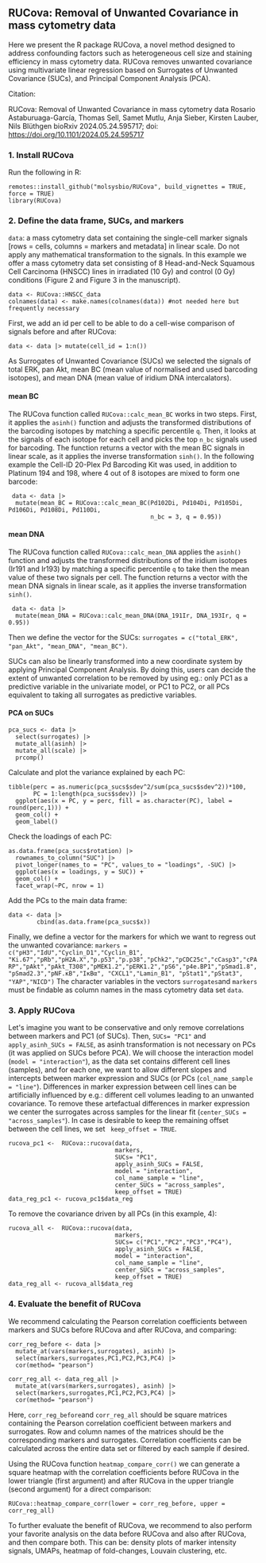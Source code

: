 ## RUCova: Removal of Unwanted Covariance in mass cytometry data
Here we present the R package RUCova, a novel method designed to address confounding factors such as heterogeneous cell size and staining efficiency in mass cytometry data. RUCova  removes unwanted covariance using multivariate linear regression based on Surrogates of Unwanted Covariance (SUCs), and Principal Component Analysis (PCA). 

Citation:

RUCova: Removal of Unwanted Covariance in mass cytometry data
Rosario Astaburuaga-García, Thomas Sell, Samet Mutlu, Anja Sieber, Kirsten Lauber, Nils Blüthgen
bioRxiv 2024.05.24.595717; doi: https://doi.org/10.1101/2024.05.24.595717

### 1. Install RUCova

Run the following in R:

```
remotes::install_github("molsysbio/RUCova", build_vignettes = TRUE, force = TRUE)
library(RUCova)
```

### 2. Define the data frame, SUCs, and markers

```data```: a mass cytometry data set containing the single-cell marker signals [rows = cells, columns = markers and metadata] in linear scale. Do not apply any mathematical transformation to the signals. In this example we offer a mass cytometry data set consisting of 8 Head-and-Neck Squamous Cell Carcinoma (HNSCC) lines in irradiated (10 Gy) and control (0 Gy) conditions (Figure 2 and Figure 3 in the manuscript).


```
data <- RUCova::HNSCC_data
colnames(data) <- make.names(colnames(data)) #not needed here but frequently necessary

```

First, we add an id per cell to be able to do a cell-wise comparison of signals before and after RUCova:

```
data <- data |> mutate(cell_id = 1:n())
```


As Surrogates of Unwanted Covariance (SUCs) we selected the signals of total ERK, pan Akt, mean BC (mean value of normalised and used barcoding isotopes), and mean DNA (mean value of iridium DNA intercalators).

#### mean BC

The RUCova function called ```RUCova::calc_mean_BC``` works in two steps. First, it applies the ```asinh()``` function and adjusts the transformed distributions of the barcoding isotopes by matching a specific percentile ```q```. Then, it looks at the signals of each isotope for each cell and picks the top ```n_bc``` signals used for barcoding. The function returns a vector with the mean BC signals in linear scale, as it applies the inverse transformation ```sinh()```. In the following example the Cell-ID 20-Plex Pd Barcoding Kit was used, in addition to Platinum 194 and 198, where 4 out of 8 isotopes are mixed to form one barcode:

```
 data <- data |> 
  mutate(mean_BC = RUCova::calc_mean_BC(Pd102Di, Pd104Di, Pd105Di, Pd106Di, Pd108Di, Pd110Di,
                                        n_bc = 3, q = 0.95))
```

#### mean DNA

The RUCova function called ```RUCova::calc_mean_DNA``` applies the ```asinh()``` function and adjusts the transformed distributions of the iridium isotopes (Ir191 and Ir193) by matching a specific percentile ```q``` to take then the mean value of these two signals per cell. The function returns a vector with the mean DNA signals in linear scale, as it applies the inverse transformation ```sinh()```.

```
 data <- data |> 
  mutate(mean_DNA = RUCova::calc_mean_DNA(DNA_191Ir, DNA_193Ir, q = 0.95))
```

Then we define the vector for the SUCs: ```surrogates = c("total_ERK", "pan_Akt", "mean_DNA", "mean_BC")```.

SUCs can also be linearly transformed into a new coordinate system by applying Principal Component Analysis. By doing this, users can decide the extent of unwanted correlation to be removed by using eg.: only PC1 as a predictive variable in the univariate model, or PC1 to PC2, or all PCs equivalent to taking all surrogates as predictive variables.

#### PCA on SUCs

```
pca_sucs <- data |> 
  select(surrogates) |> 
  mutate_all(asinh) |> 
  mutate_all(scale) |> 
  prcomp()
```

Calculate and plot the variance explained by each PC:

```
tibble(perc = as.numeric(pca_sucs$sdev^2/sum(pca_sucs$sdev^2))*100, 
       PC = 1:length(pca_sucs$sdev)) |>  
  ggplot(aes(x = PC, y = perc, fill = as.character(PC), label = round(perc,1))) + 
  geom_col() +
  geom_label()
```

Check the loadings of each PC:

```
as.data.frame(pca_sucs$rotation) |> 
  rownames_to_column("SUC") |> 
  pivot_longer(names_to = "PC", values_to = "loadings", -SUC) |> 
  ggplot(aes(x = loadings, y = SUC)) + 
  geom_col() + 
  facet_wrap(~PC, nrow = 1)
```

Add the PCs to the main data frame:

```
data <- data |> 
        cbind(as.data.frame(pca_sucs$x)) 
```

Finally, we define a vector for the markers for which we want to regress out the unwanted covariance: ```markers = c("pH3","IdU","Cyclin_D1","Cyclin_B1", "Ki.67","pRb","pH2A.X","p.p53","p.p38","pChk2","pCDC25c","cCasp3","cPARP","pAkt","pAkt_T308","pMEK1.2","pERK1.2","pS6","p4e.BP1","pSmad1.8","pSmad2.3","pNF.κB","IκBα", "CXCL1","Lamin_B1", "pStat1","pStat3", "YAP","NICD")```
The character variables in the vectors ```surrogates```and ```markers``` must be findable as column names in the mass cytometry data set ```data```.

### 3. Apply RUCova

Let's imagine you want to be conservative and only remove correlations between markers and PC1 (of SUCs). Then, ```SUCs= "PC1"``` and  ```apply_asinh_SUCs = FALSE```, as asinh transformation is not necessary on PCs (it was applied on SUCs before PCA). We will choose the interaction model (```model = "interaction"```), as the data set contains different cell lines (samples), and for each one, we want to allow different slopes and intercepts between marker expression and SUCs (or PCs (```col_name_sample = "line"```). Differences in marker expression between cell lines can be artificially influenced by e.g.: different cell volumes leading to an unwanted covariance. To remove these artefactual differences in marker expression we center the surrogates across samples for the linear fit (```center_SUCs = "across_samples"```). In case is desirable to keep the remaining offset between the cell lines, we set ``` keep_offset = TRUE```. 

```
rucova_pc1 <-  RUCova::rucova(data, 
                              markers,
                              SUCs= "PC1",
                              apply_asinh_SUCs = FALSE,
                              model = "interaction",
                              col_name_sample = "line",
                              center_SUCs = "across_samples",
                              keep_offset = TRUE)
data_reg_pc1 <- rucova_pc1$data_reg
```

To remove the covariance driven by all PCs (in this example, 4):

```
rucova_all <-  RUCova::rucova(data, 
                              markers,
                              SUCs= c("PC1","PC2","PC3","PC4"),
                              apply_asinh_SUCs = FALSE,
                              model = "interaction",
                              col_name_sample = "line",
                              center_SUCs = "across_samples",
                              keep_offset = TRUE)
data_reg_all <- rucova_all$data_reg
```


### 4. Evaluate the benefit of RUCova

We recommend calculating the Pearson correlation coefficients between markers and SUCs before RUCova and after RUCova, and comparing:

```
corr_reg_before <- data |>
  mutate_at(vars(markers,surrogates), asinh) |> 
  select(markers,surrogates,PC1,PC2,PC3,PC4) |> 
  cor(method= "pearson")

corr_reg_all <- data_reg_all |>
  mutate_at(vars(markers,surrogates), asinh) |> 
  select(markers,surrogates,PC1,PC2,PC3,PC4) |> 
  cor(method= "pearson")
```
Here, ```corr_reg_before```and ```corr_reg_all``` should be square matrices containing the Pearson correlation coefficient between markers and surrogates. Row and column names of the matrices should be the corresponding markers and surrogates. Correlation coefficients can be calculated across the entire data set or filtered by each sample if desired.

Using the RUCova function ```heatmap_compare_corr()``` we can generate a square heatmap with the correlation coefficients before RUCova in the lower triangle (first argument) and after RUCova in the upper triangle (second argument) for a direct comparison:

```
RUCova::heatmap_compare_corr(lower = corr_reg_before, upper = corr_reg_all)
```
To further evaluate the benefit of RUCova, we recommend to also perform your favorite analysis on the data before RUCova and also after RUCova, and then compare both. This can be: density plots of marker intensity signals, UMAPs, heatmap of fold-changes, Louvain clustering, etc. 



